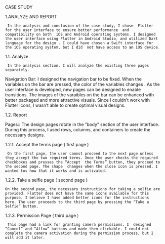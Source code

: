 CASE STUDY


1.ANALYZE AND REPORT

     In the analysis and conclusion of the case study, I chose  Flutter for the user interface to ensure better performance  and  compatibility on both  iOS and Android operating systems. I designed the user interface using Flutter in Android Studio, and utilized Dart language for the design . I could have chosen a Swift interface for the iOS operating system, but I did  not have access to an iOS device.

     
1.1.	Analyze

     In the analysis section, I will analyze the existing three pages separately.
Navigation Bar: I designed the navigation bar to be fixed. When the variables on the bar are pressed, the color of the variables changes . As the user interface is developed, new pages can be designed to enable transitions. The images of the varaibles on the bar can be enhanced with better packaged and more attractive visuals. Since I couldn’t work with Flutter icons, I wasn’t able to create optimal visual designs.

1.2.	Report

Pages::  The design pages rotate in the “body” section of the user interface. During this process, I used rows, columns, and containers to  create the necessary designs.

1.2.1.	Accept the terms page  ( first page )

     On the first page, the user cannot proceed to the next page unless they accept the two required terms. Once the user checks the required checkboxes and presses the “Accept  the Terms” button, they proceed to the second page. The shape  changes when the close icon is pressed. I wanted tos how that it works and is activated.

1.2.2.	Take a selfie page  ( second page )

    On the second page, the necessary instructions for taking a selfie are provided. Flutter does not have the same icons available for this purpose. I believe I have added better icons for the instructions here. The user proceeds to the third page by pressing the “Take a Selfie” button.

1.2.3.	Permission  Page ( third page )

     This page had a link for granting camera permissions. I  designed “Cancel” and “Allow” buttons and made them clickable. I could not complete the camera activation during the permission process, but I will add it later.
